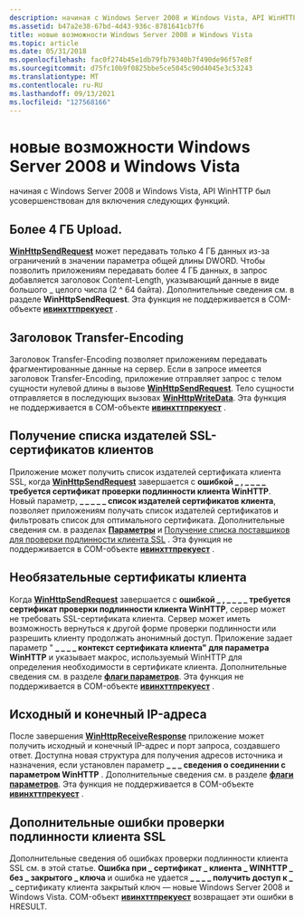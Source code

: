 ```yaml
---
description: начиная с Windows Server 2008 и Windows Vista, API WinHTTP был усовершенствован для включения следующих функций.
ms.assetid: b47a2e38-67bd-4d43-936c-8781641cb7f6
title: новые возможности Windows Server 2008 и Windows Vista
ms.topic: article
ms.date: 05/31/2018
ms.openlocfilehash: fac0f274b45e1db79fb79340b7f490de96f57e8f
ms.sourcegitcommit: d75fc10b9f0825bbe5ce5045c90d4045e3c53243
ms.translationtype: MT
ms.contentlocale: ru-RU
ms.lasthandoff: 09/13/2021
ms.locfileid: "127568166"
---
```

# <a name="whats-new-in-windows-server-2008-and-windows-vista"></a>новые возможности Windows Server 2008 и Windows Vista

начиная с Windows Server 2008 и Windows Vista, API WinHTTP был усовершенствован для включения следующих функций.

## <a name="greater-than-4-gb-upload"></a>Более 4 ГБ Upload.

[**WinHttpSendRequest**](/windows/desktop/api/Winhttp/nf-winhttp-winhttpsendrequest) может передавать только 4 ГБ данных из-за ограничений в значении параметра общей длины DWORD. Чтобы позволить приложениям передавать более 4 ГБ данных, в запрос добавляется заголовок Content-Length, указывающий данные в виде большого \_ целого числа (2 ^ 64 байта). Дополнительные сведения см. в разделе **WinHttpSendRequest**. Эта функция не поддерживается в COM-объекте [**ивинхттпрекуест**](iwinhttprequest-interface.md) .

## <a name="transfer-encoding-header"></a>Заголовок Transfer-Encoding

Заголовок Transfer-Encoding позволяет приложениям передавать фрагментированные данные на сервер. Если в запросе имеется заголовок Transfer-Encoding, приложение отправляет запрос с телом сущности нулевой длины в вызове [**WinHttpSendRequest**](/windows/desktop/api/Winhttp/nf-winhttp-winhttpsendrequest). Тело сущности отправляется в последующих вызовах [**WinHttpWriteData**](/windows/desktop/api/Winhttp/nf-winhttp-winhttpwritedata). Эта функция не поддерживается в COM-объекте [**ивинхттпрекуест**](iwinhttprequest-interface.md) .

## <a name="ssl-client-certificate-issuer-list-retrieval"></a>Получение списка издателей SSL-сертификатов клиентов

Приложение может получить список издателей сертификата клиента SSL, когда [**WinHttpSendRequest**](/windows/desktop/api/Winhttp/nf-winhttp-winhttpsendrequest) завершается с **ошибкой \_ , \_ \_ \_ \_ требуется сертификат проверки подлинности клиента WinHTTP**. Новый параметр, **\_ \_ \_ \_ \_ список издателей сертификатов клиента**, позволяет приложениям получать список издателей сертификатов и фильтровать список для оптимального сертификата. Дополнительные сведения см. в разделах [**Параметры**](option-flags.md) и [Получение списка поставщиков для проверки подлинности клиента SSL](ssl-in-winhttp.md) . Эта функция не поддерживается в COM-объекте [**ивинхттпрекуест**](iwinhttprequest-interface.md) .

## <a name="optional-client-certificates"></a>Необязательные сертификаты клиента

Когда [**WinHttpSendRequest**](/windows/desktop/api/Winhttp/nf-winhttp-winhttpsendrequest) завершается с **ошибкой \_ , \_ \_ \_ \_ требуется сертификат проверки подлинности клиента WinHTTP**, сервер может не требовать SSL-сертификата клиента. Сервер может иметь возможность вернуться к другой форме проверки подлинности или разрешить клиенту продолжать анонимный доступ. Приложение задает параметр " **\_ \_ \_ \_ контекст сертификата клиента" для параметра WinHTTP** и указывает макрос, используемый WinHTTP для определения необходимости в сертификате клиента. Дополнительные сведения см. в разделе [**флаги параметров**](option-flags.md). Эта функция не поддерживается в COM-объекте [**ивинхттпрекуест**](iwinhttprequest-interface.md) .

## <a name="source-and-destination-ip-addresses"></a>Исходный и конечный IP-адреса

После завершения [**WinHttpReceiveResponse**](/windows/desktop/api/Winhttp/nf-winhttp-winhttpreceiveresponse) приложение может получить исходный и конечный IP-адрес и порт запроса, создавшего ответ. Доступна новая структура для получения адресов источника и назначения, если установлен параметр **\_ \_ \_ сведения о соединении с параметром WinHTTP** . Дополнительные сведения см. в разделе [**флаги параметров**](option-flags.md). Эта функция не поддерживается в COM-объекте [**ивинхттпрекуест**](iwinhttprequest-interface.md) .

## <a name="additional-ssl-client-authentication-errors"></a>Дополнительные ошибки проверки подлинности клиента SSL

Дополнительные сведения об ошибках проверки подлинности клиента SSL см. в этой статье. **Ошибка при \_ сертификат \_ клиента \_ WINHTTP \_ без \_ закрытого \_ ключа** и ошибка не удается **\_ \_ \_ \_ получить доступ к \_ \_** сертификату клиента закрытый ключ — новые Windows Server 2008 и Windows Vista. COM-объект [**ивинхттпрекуест**](iwinhttprequest-interface.md) возвращает эти ошибки в HRESULT.

 

 




